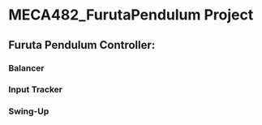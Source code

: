 # MECA482_FurutaPendulum Project

## Furuta Pendulum Controller:
### Balancer
### Input Tracker
### Swing-Up
